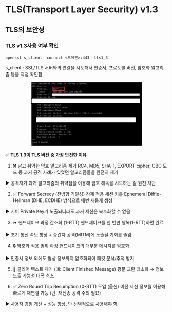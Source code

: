 # TLS(Transport Layer Security) v1.3

## TLS의 보안성
### TLS v1.3사용 여부 확인

```
openssl s_client -connect <도메인>:443 -tls1_3
```
s_client : SSL/TLS 서버와의 연결을 시도해서 인증서, 프로토콜 버전, 암호화 알고리즘 등을 직접 확인함

<p align="center">
<img src="https://github.com/seonhara/Cyber-Security/blob/main/images/tls1.3.png" alt="Image 1" height="200" />
</p>

✅ **TLS 1.3이 TLS 버전 중 가장 안전한 이유**

1. ❌ 낡고 취약한 암호 알고리즘 제거
RC4, MD5, SHA-1, EXPORT cipher, CBC 모드 등 과거 공격 사례가 있었던 알고리즘들을 완전히 제거

▶︎ 공격자가 과거 알고리즘의 취약점을 이용해 암호 해독을 시도하는 걸 원천 차단

2. ✅ Forward Secrecy (전방향 기밀성) 강제 적용
세션 키를 Ephemeral Diffie-Hellman (DHE, ECDHE) 방식으로 매번 새롭게 생성

▶︎ 서버 Private Key가 노출되더라도 과거 세션은 복호화할 수 없음

3. ⏩ 핸드셰이크 과정 간소화 (1-RTT)
핸드셰이크를 한 번만 왕복(1-RTT)하면 완료

▶︎ 초기 통신 속도 향상 + 중간자 공격(MITM)에 노출될 기회를 줄임

4. 🔒 암호화 적용 범위 확장
핸드셰이크의 대부분 메시지를 암호화

▶︎ 인증서 정보 외에도 협상 정보까지 암호화되어 패킷 분석/추적 방지

5. 🧼 클리어 텍스트 제거 (예: Client Finished Message)
평문 교환 최소화 → 정보 노출 가능성 대폭 축소

6. ✅ Zero Round Trip Resumption (0-RTT) 도입 (옵션)
이전 세션 정보를 이용해 빠르게 재연결 가능 (단, 재전송 공격 주의 필요)

▶︎ 사용자 경험 개선 + 성능 향상, 단 선택적으로 사용해야 함


